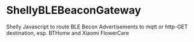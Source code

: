 # ShellyBLEBeaconGateway
Shelly Javascript to route BLE Becon Advertisements to mqtt or http-GET destination, esp. BTHome and Xiaomi FlowerCare
